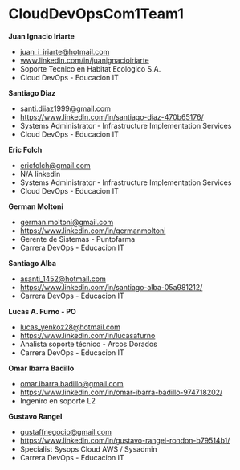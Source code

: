 # CloudDevOpsCom1Team1

**Juan Ignacio Iriarte**
* juan_i_iriarte@hotmail.com
* www.linkedin.com/in/juanignacioiriarte
* Soporte Tecnico en Habitat Ecologico S.A.
* Cloud DevOps - Educacion IT

**Santiago Diaz**
* santi.diiaz1999@gmail.com
* https://www.linkedin.com/in/santiago-diaz-470b65176/
* Systems Administrator - Infrastructure Implementation Services
* Cloud DevOps - Educacion IT

**Eric Folch**
* ericfolch@gmail.com
* N/A linkedin
* Systems Administrator - Infrastructure Implementation Services
* Cloud DevOps - Educacion IT

**German Moltoni**
* german.moltoni@gmail.com
* https://www.linkedin.com/in/germanmoltoni
* Gerente de Sistemas - Puntofarma
* Carrera DevOps - Educacion IT

**Santiago Alba**
* asanti_1452@hotmail.com
* https://www.linkedin.com/in/santiago-alba-05a981212/
* Carrera DevOps - Educacion IT

**Lucas A. Furno - PO**
* lucas_yenkoz28@hotmail.com
* https://www.linkedin.com/in/lucasafurno
* Analista soporte técnico - Arcos Dorados
* Carrera DevOps - Educacion IT

**Omar Ibarra Badillo**
* omar.ibarra.badillo@gmail.com 
* https://www.linkedin.com/in/omar-ibarra-badillo-974718202/
* Ingeniro en soporte L2

**Gustavo Rangel**
* gustaffnegocio@gmail.com
* https://www.linkedin.com/in/gustavo-rangel-rondon-b79514b1/
* Specialist Sysops Cloud AWS / Sysadmin
* Carrera DevOps - Educacion IT

